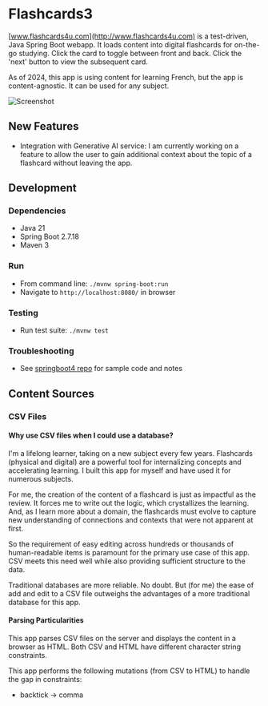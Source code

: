 # Flashcards3
[www.flashcards4u.com](http://www.flashcards4u.com) is a test-driven, Java Spring Boot webapp. 
It loads content into digital flashcards for on-the-go studying. Click the card to toggle between front and back.
Click the 'next' button to view the subsequent card.

As of 2024, this app is using content for learning French, but the app is content-agnostic. 
It can be used for any subject. 

![Screenshot](https://res.cloudinary.com/dckkkjkuz/image/upload/v1658001860/portfolio/flashcards4u-screenshot.png)

## New Features
* Integration with Generative AI service:
  I am currently working on a feature to allow the user to gain additional context about the topic of a flashcard without leaving the app.

## Development

### Dependencies
* Java 21
* Spring Boot 2.7.18
* Maven 3

### Run
* From command line: `./mvnw spring-boot:run`
* Navigate to `http://localhost:8080/` in browser

### Testing
* Run test suite: `./mvnw test`

### Troubleshooting
* See [springboot4 repo](https://github.com/chrisbrickey/springboot4) for sample code and notes

## Content Sources

### CSV Files

#### Why use CSV files when I could use a database? 

I'm a lifelong learner, taking on a new subject every few years. Flashcards (physical and digital) are a powerful tool for internalizing concepts and accelerating learning.
I built this app for myself and have used it for numerous subjects. 

For me, the creation of the content of a flashcard is just as impactful as the review. It forces me to write out the logic, which crystallizes the learning. 
And, as I learn more about a domain, the flashcards must evolve to capture new understanding of connections and contexts that were not apparent at first.

So the requirement of easy editing across hundreds or thousands of human-readable items is paramount for the primary use case of this app. CSV meets this need well while also providing sufficient structure to the data. 

Traditional databases are more reliable. No doubt. But (for me) the ease of add and edit to a CSV file outweighs the advantages of a more traditional database for this app. 

#### Parsing Particularities

This app parses CSV files on the server and displays the content in a browser as HTML. Both CSV and HTML have different character string constraints. 

This app performs the following mutations (from CSV to HTML) to handle the gap in constraints:
* backtick -> comma